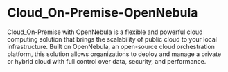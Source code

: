 # Cloud_On-Premise-OpenNebula
Cloud_On-Premise with OpenNebula is a flexible and powerful cloud computing solution that brings the scalability of public cloud to your local infrastructure. Built on OpenNebula, an open-source cloud orchestration platform, this solution allows organizations to deploy and manage a private or hybrid cloud with full control over data, security, and performance.
